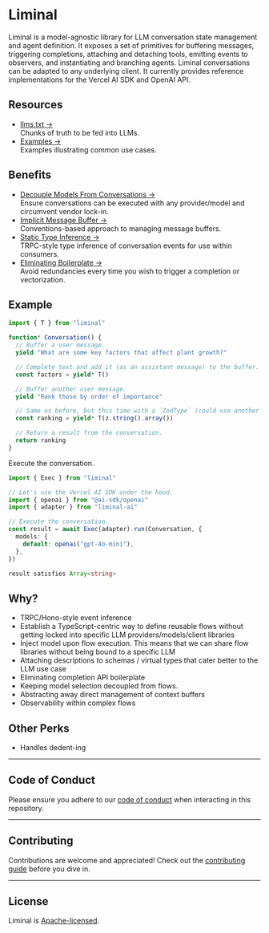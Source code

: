 # Liminal

Liminal is a model-agnostic library for LLM conversation state management and
agent definition. It exposes a set of primitives for buffering messages,
triggering completions, attaching and detaching tools, emitting events to
observers, and instantiating and branching agents. Liminal conversations can be
adapted to any underlying client. It currently provides reference
implementations for the Vercel AI SDK and OpenAI API.

## Resources

- [llms.txt &rarr;](./llms.txt)<br />Chunks of truth to be fed into LLMs.
- [Examples &rarr;](https://liminal.land/examples)<br />Examples illustrating
  common use cases.

## Benefits

- [Decouple Models From Conversations &rarr;](./docs/why/decoupling_models_from_conversations.md)<br />Ensure
  conversations can be executed with any provider/model and circumvent vendor
  lock-in.
- [Implicit Message Buffer &rarr;](./docs/why/message_buffer_management.md)<br />Conventions-based
  approach to managing message buffers.
- [Static Type Inference &rarr;](./docs/why/static_type_inference.md)<br />TRPC-style
  type inference of conversation events for use within consumers.
- [Eliminating Boilerplate &rarr;](./docs/why/eliminating_boilerplate.md)<br />Avoid
  redundancies every time you wish to trigger a completion or vectorization.

## Example

```ts
import { T } from "liminal"

function* Conversation() {
  // Buffer a user message.
  yield "What are some key factors that affect plant growth?"

  // Complete text and add it (as an assistant message) to the buffer.
  const factors = yield* T()

  // Buffer another user message.
  yield "Rank those by order of importance"

  // Same as before, but this time with a `ZodType` (could use another Standard Schema type).
  const ranking = yield* T(z.string().array())

  // Return a result from the conversation.
  return ranking
}
```

Execute the conversation.

```ts
import { Exec } from "liminal"

// Let's use the Vercel AI SDK under the hood.
import { openai } from "@ai-sdk/openai"
import { adapter } from "liminal-ai"

// Execute the conversation.
const result = await Exec(adapter).run(Conversation, {
  models: {
    default: openai("gpt-4o-mini"),
  },
})

result satisfies Array<string>
```

## Why?

- TRPC/Hono-style event inference
- Establish a TypeScript-centric way to define reusable flows without getting
  locked into specific LLM providers/models/client libraries
- Inject model upon flow execution. This means that we can share flow libraries
  without being bound to a specific LLM
- Attaching descriptions to schemas / virtual types that cater better to the LLM
  use case
- Eliminating completion API boilerplate
- Keeping model selection decoupled from flows.
- Abstracting away direct management of context buffers
- Observability within complex flows

## Other Perks

- Handles dedent-ing

---

## **Code of Conduct**

Please ensure you adhere to our [code of conduct](CODE_OF_CONDUCT.md) when
interacting in this repository.

---

## **Contributing**

Contributions are welcome and appreciated! Check out the
[contributing guide](CONTRIBUTING.md) before you dive in.

---

## **License**

Liminal is [Apache-licensed](LICENSE).
